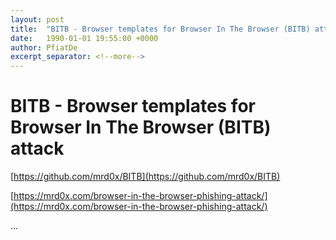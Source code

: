 ```yaml
---
layout: post
title:  "BITB - Browser templates for Browser In The Browser (BITB) attack"
date:   1990-01-01 19:55:00 +0000
author: PfiatDe
excerpt_separator: <!--more-->
---
```


# BITB - Browser templates for Browser In The Browser (BITB) attack

[https://github.com/mrd0x/BITB](https://github.com/mrd0x/BITB)

[https://mrd0x.com/browser-in-the-browser-phishing-attack/](https://mrd0x.com/browser-in-the-browser-phishing-attack/)

...
<!--more-->
